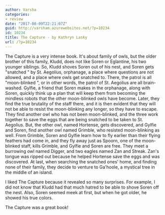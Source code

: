 ```yaml
---
author: Varsha
categories:
- review
date: "2017-08-09T22:21:07Z"
guid: http://varsham.azurewebsites.net/?p=10234
id: 10234
title: The Capture - by Kathryn Lasky
url: /?p=10234
---
```


The Capture is a very intense book. It's about family of owls, but the older brother of this family, Kludd, does not like Soren or Eglantine, his two younger siblings. So, Kludd shoves Soren out of his nest, and Soren gets  "snatched " by St. Aegolius, orphanage, a place where questions are not allowed, and a place where owls get snatched to. There, the patrol is all  "moon-blinked ", or in other words, the patrol of St. Aegolius are all brain-washed. Gylfie, a friend that Soren makes in the orphanage, along with Soren, quickly think up a plan that will keep them from becoming the mindless robots that the other moon-blinked owls have become. Later, they find the true brutality of the staff there, and it is then evident that they will not be able to resist the moon-blinking any longer, so they have to escape. They find another owl who has not been moon-blinked, and the three work together to save the eggs that are being snatched to be taken to St. Aegolius. But, the other owl, named Hortense, gets discovered, and Gylfie and Soren, find another owl named Grimble, who resisted moon-blinking as well. From Grimble, Soren and Gylfie learn how to fly earlier than their flying feathers had come in, and they fly away just as Spoorn, one of the moon-blinked staff, kills Grimble, and Gylfie and Soren are free. They meet a burrowing owl named Digger, and two eagles named Zan and Streak. Zan's tongue was ripped out because he helped Hortense save the eggs and was discovered. At last, when searching the snatched ones' home, and finding none of their family, they decide to venture to Ga'hoole, a mystical tree in the middle of an island.

I liked The Capture because it revealed so many surprises. For example, I did not know that Kludd had that much hatred to be able to shove Soren off the nest. Also, Soren seemed meek at first, but when he got older, he showed his true colors.

The Capture was a great book!

 